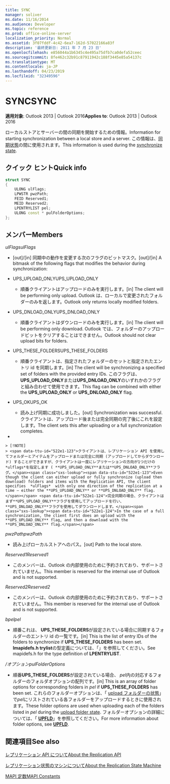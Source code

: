 ```yaml
---
title: SYNC
manager: soliver
ms.date: 11/16/2014
ms.audience: Developer
ms.topic: reference
ms.prod: office-online-server
localization_priority: Normal
ms.assetid: 3f07fddf-4c42-6ea7-162d-57022166a83f
description: '最終更新日: 2011 年 7 月 23 日'
ms.openlocfilehash: e856044a1b6345c4e495a75dfb7ca0defa52ceec
ms.sourcegitcommit: 8fe462c32b91c87911942c188f3445e85a54137c
ms.translationtype: MT
ms.contentlocale: ja-JP
ms.lasthandoff: 04/23/2019
ms.locfileid: "32349596"
---
```

# <a name="sync"></a><span data-ttu-id="522e1-103">SYNC</span><span class="sxs-lookup"><span data-stu-id="522e1-103">SYNC</span></span>

  
  
<span data-ttu-id="522e1-104">**適用対象**: Outlook 2013 | Outlook 2016</span><span class="sxs-lookup"><span data-stu-id="522e1-104">**Applies to**: Outlook 2013 | Outlook 2016</span></span> 
  
<span data-ttu-id="522e1-105">ローカルストアとサーバーの間の同期を開始するための情報。</span><span class="sxs-lookup"><span data-stu-id="522e1-105">Information for starting synchronization between a local store and a server.</span></span> <span data-ttu-id="522e1-106">この情報は、[同期状態](synchronize-state.md)の間に使用されます。</span><span class="sxs-lookup"><span data-stu-id="522e1-106">This information is used during the [synchronize state](synchronize-state.md).</span></span>
  
## <a name="quick-info"></a><span data-ttu-id="522e1-107">クイック ヒント</span><span class="sxs-lookup"><span data-stu-id="522e1-107">Quick info</span></span>

```cpp
struct SYNC 
{ 
    ULONG ulFlags; 
    LPWSTR pwzPath; 
    FEID Reserved1; 
    MEID Reserved2; 
    LPENTRYLIST pel; 
    ULONG const * pulFolderOptions; 
};
```

## <a name="members"></a><span data-ttu-id="522e1-108">メンバー</span><span class="sxs-lookup"><span data-stu-id="522e1-108">Members</span></span>

 <span data-ttu-id="522e1-109">_ulFlags_</span><span class="sxs-lookup"><span data-stu-id="522e1-109">_ulFlags_</span></span>
  
- <span data-ttu-id="522e1-110">[out]/[in] 同期中の動作を変更する次のフラグのビットマスク。</span><span class="sxs-lookup"><span data-stu-id="522e1-110">[out]/[in] A bitmask of the following flags that modifies the behavior during synchronization:</span></span>
    
- <span data-ttu-id="522e1-111">UPS_UPLOAD_ONLY</span><span class="sxs-lookup"><span data-stu-id="522e1-111">UPS_UPLOAD_ONLY</span></span>
    
  - <span data-ttu-id="522e1-112">順番クライアントはアップロードのみを実行します。</span><span class="sxs-lookup"><span data-stu-id="522e1-112">[in] The client will be performing only upload.</span></span> <span data-ttu-id="522e1-113">Outlook は、ローカルで変更されたフォルダーのみを返します。</span><span class="sxs-lookup"><span data-stu-id="522e1-113">Outlook only returns locally modified folders.</span></span>
    
- <span data-ttu-id="522e1-114">UPS_DNLOAD_ONLY</span><span class="sxs-lookup"><span data-stu-id="522e1-114">UPS_DNLOAD_ONLY</span></span>
    
  - <span data-ttu-id="522e1-115">順番クライアントはダウンロードのみを実行します。</span><span class="sxs-lookup"><span data-stu-id="522e1-115">[in] The client will be performing only download.</span></span> <span data-ttu-id="522e1-116">Outlook では、フォルダーのアップロードビットをクリアすることはできません。</span><span class="sxs-lookup"><span data-stu-id="522e1-116">Outlook should not clear upload bits for folders.</span></span>
    
- <span data-ttu-id="522e1-117">UPS_THESE_FOLDERS</span><span class="sxs-lookup"><span data-stu-id="522e1-117">UPS_THESE_FOLDERS</span></span>
    
  - <span data-ttu-id="522e1-118">順番クライアントは、指定されたフォルダーのセットと指定されたエントリ id を同期します。</span><span class="sxs-lookup"><span data-stu-id="522e1-118">[in] The client will be synchronizing a specified set of folders with the provided entry IDs.</span></span> <span data-ttu-id="522e1-119">このフラグは、 **UPS_UPLOAD_ONLY**または**UPS_DNLOAD_ONLY**のいずれかのフラグと組み合わせて使用できます。</span><span class="sxs-lookup"><span data-stu-id="522e1-119">This flag can be combined with either the **UPS_UPLOAD_ONLY** or **UPS_DNLOAD_ONLY** flag.</span></span> 
    
- <span data-ttu-id="522e1-120">UPS_OK</span><span class="sxs-lookup"><span data-stu-id="522e1-120">UPS_OK</span></span>
    
  - <span data-ttu-id="522e1-121">読み上げ同期に成功しました。</span><span class="sxs-lookup"><span data-stu-id="522e1-121">[out] Synchronization was successful.</span></span> <span data-ttu-id="522e1-122">クライアントは、アップロード後または完全同期の完了後にこれを設定します。</span><span class="sxs-lookup"><span data-stu-id="522e1-122">The client sets this after uploading or a full synchronization completes.</span></span>
    
- 
    
    > [!NOTE]
    > <span data-ttu-id="522e1-123">クライアントは、レプリケーション API を使用してフォルダーとアイテムをアップロードまたは完全に同期 (アップロードしてからダウンロード) することができますが、クライアントは一度にレプリケーションの方向が1つだけの*ulflags*を指定します ( **UPS_UPLOAD_ONLY**または**UPS_DNLOAD_ONLY**フラグ。</span><span class="sxs-lookup"><span data-stu-id="522e1-123">Even though the client can either upload or fully synchronize (upload then download) folders and items with the Replication API, the client specifies  *ulFlags*  with only one direction of the replication at a time — either the **UPS_UPLOAD_ONLY** or **UPS_DNLOAD_ONLY** flag.</span></span> <span data-ttu-id="522e1-124">完全同期の場合、クライアントはまず**UPS_UPLOAD_ONLY**フラグを使用してアップロードを行い、 **UPS_DNLOAD_ONLY**フラグを使用してダウンロードします。</span><span class="sxs-lookup"><span data-stu-id="522e1-124">In the case of a full synchronization, the client first does an upload with the **UPS_UPLOAD_ONLY** flag, and then a download with the **UPS_DNLOAD_ONLY** flag.</span></span> 
  
 <span data-ttu-id="522e1-125">_pwzPath_</span><span class="sxs-lookup"><span data-stu-id="522e1-125">_pwzPath_</span></span>
  
- <span data-ttu-id="522e1-126">読み上げローカルストアへのパス。</span><span class="sxs-lookup"><span data-stu-id="522e1-126">[out] Path to the local store.</span></span>
    
 <span data-ttu-id="522e1-127">_Reserved1_</span><span class="sxs-lookup"><span data-stu-id="522e1-127">_Reserved1_</span></span>
  
- <span data-ttu-id="522e1-128">このメンバーは、Outlook の内部使用のために予約されており、サポートされていません。</span><span class="sxs-lookup"><span data-stu-id="522e1-128">This member is reserved for the internal use of Outlook and is not supported.</span></span>
    
 <span data-ttu-id="522e1-129">_Reserved2_</span><span class="sxs-lookup"><span data-stu-id="522e1-129">_Reserved2_</span></span>
  
- <span data-ttu-id="522e1-130">このメンバーは、Outlook の内部使用のために予約されており、サポートされていません。</span><span class="sxs-lookup"><span data-stu-id="522e1-130">This member is reserved for the internal use of Outlook and is not supported.</span></span>
    
 <span data-ttu-id="522e1-131">*bpel*</span><span class="sxs-lookup"><span data-stu-id="522e1-131">*pel*</span></span> 
  
- <span data-ttu-id="522e1-132">順番これは、 **UPS_THESE_FOLDERS**が設定されている場合に同期するフォルダーのエントリ id の一覧です。</span><span class="sxs-lookup"><span data-stu-id="522e1-132">[in] This is the list of entry IDs of the folders to synchronize if **UPS_THESE_FOLDERS** has been set.</span></span> <span data-ttu-id="522e1-133">**lmapidefs.h trylist**の型定義については、「」を参照してください。</span><span class="sxs-lookup"><span data-stu-id="522e1-133">See mapidefs.h for the type definition of **LPENTRYLIST**.</span></span> 
    
 <span data-ttu-id="522e1-134">_/オプション_</span><span class="sxs-lookup"><span data-stu-id="522e1-134">_pulFolderOptions_</span></span>
  
- <span data-ttu-id="522e1-135">順番**UPS_THESE_FOLDERS**が設定されている場合、 *pel*内の対応するフォルダーのフォルダオプションの配列です。</span><span class="sxs-lookup"><span data-stu-id="522e1-135">[in] This is an array of folder options for corresponding folders in  *pel*  if **UPS_THESE_FOLDERS** has been set.</span></span> <span data-ttu-id="522e1-136">これらのフォルダーオプションは、「 [upload フォルダーの状態](upload-folder-state.md)」で*pel*にリストされている各フォルダーをアップロードするときに使用されます。</span><span class="sxs-lookup"><span data-stu-id="522e1-136">These folder options are used when uploading each of the folders listed in  *pel*  during the [upload folder state](upload-folder-state.md).</span></span> <span data-ttu-id="522e1-137">フォルダーオプションの詳細については、「 **[UPFLD](upfld.md)**」を参照してください。</span><span class="sxs-lookup"><span data-stu-id="522e1-137">For more information about folder options, see **[UPFLD](upfld.md)**.</span></span> 
    
## <a name="see-also"></a><span data-ttu-id="522e1-138">関連項目</span><span class="sxs-lookup"><span data-stu-id="522e1-138">See also</span></span>



[<span data-ttu-id="522e1-139">レプリケーション API について</span><span class="sxs-lookup"><span data-stu-id="522e1-139">About the Replication API</span></span>](about-the-replication-api.md)
  
[<span data-ttu-id="522e1-140">レプリケーション状態のマシンについて</span><span class="sxs-lookup"><span data-stu-id="522e1-140">About the Replication State Machine</span></span>](about-the-replication-state-machine.md)
  
[<span data-ttu-id="522e1-141">MAPI 定数</span><span class="sxs-lookup"><span data-stu-id="522e1-141">MAPI Constants</span></span>](mapi-constants.md)

